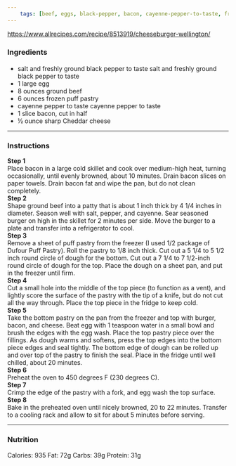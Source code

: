 ```yaml
---
	tags: [beef, eggs, black-pepper, bacon, cayenne-pepper-to-taste, frozen-puff-pastry, cheese, Cheddar]
---
```


https://www.allrecipes.com/recipe/8513919/cheeseburger-wellington/

### Ingredients

####   
* salt and freshly ground black pepper to taste  salt and freshly ground black pepper to taste
* 1 large egg
* 8 ounces ground beef
* 6 ounces frozen puff pastry
* cayenne pepper to taste  cayenne pepper to taste
* 1 slice bacon, cut in half
* ½ ounce sharp Cheddar cheese

---

### Instructions

**Step 1**  
Place bacon in a large cold skillet and cook over medium-high heat, turning occasionally, until evenly browned, about 10 minutes. Drain bacon slices on paper towels. Drain bacon fat and wipe the pan, but do not clean completely.  
**Step 2**  
Shape ground beef into a patty that is about 1 inch thick by 4 1/4 inches in diameter. Season well with salt, pepper, and cayenne. Sear seasoned burger on high in the skillet for 2 minutes per side. Move the burger to a plate and transfer into a refrigerator to cool.  
**Step 3**  
Remove a sheet of puff pastry from the freezer (I used 1/2 package of Dufour Puff Pastry). Roll the pastry to 1/8 inch thick. Cut out a 5 1/4 to 5 1/2 inch round circle of dough for the bottom. Cut out a 7 1/4 to 7 1/2-inch round circle of dough for the top. Place the dough on a sheet pan, and put in the freezer until firm.  
**Step 4**  
Cut a small hole into the middle of the top piece (to function as a vent), and lightly score the surface of the pastry with the tip of a knife, but do not cut all the way through. Place the top piece in the fridge to keep cold.  
**Step 5**  
Take the bottom pastry on the pan from the freezer and top with burger, bacon, and cheese. Beat egg with 1 teaspoon water in a small bowl and brush the edges with the egg wash. Place the top pastry piece over the fillings. As dough warms and softens, press the top edges into the bottom piece edges and seal tightly. The bottom edge of dough can be rolled up and over top of the pastry to finish the seal. Place in the fridge until well chilled, about 20 minutes.  
**Step 6**  
Preheat the oven to 450 degrees F (230 degrees C).  
**Step 7**  
Crimp the edge of the pastry with a fork, and egg wash the top surface.  
**Step 8**  
Bake in the preheated oven until nicely browned, 20 to 22 minutes. Transfer to a cooling rack and allow to sit for about 5 minutes before serving.  

---

### Nutrition

Calories: 935  Fat: 72g  Carbs: 39g  Protein: 31g  

